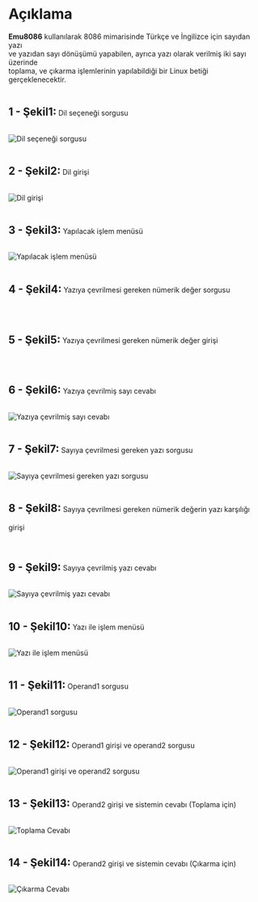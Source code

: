<h1> Açıklama </h1>
<p>
<strong>Emu8086</strong> kullanılarak 8086 mimarisinde Türkçe ve İngilizce için sayıdan yazı <br> ve yazıdan sayı dönüşümü yapabilen, ayrıca yazı olarak verilmiş iki sayı üzerinde<br> toplama, ve çıkarma işlemlerinin yapılabildiği bir  Linux betiği gerçeklenecektir. 
</p>
<p> <h2 style="display: inline-block;">1 - Şekil1:</h2> Dil seçeneği sorgusu </p>
<img src="images1/s1.png" alt="Dil seçeneği sorgusu" title="Dil seçeneği sorgusu">

<p> <h2 style="display: inline-block;">2 - Şekil2:</h2> Dil girişi </p>
<img src="images1/s2.png" alt="Dil girişi " title="Dil girişi ">


<p> <h2 style="display: inline-block;">3 - Şekil3:</h2> Yapılacak işlem menüsü </p>
<img src="images1/s3.png" alt="Yapılacak işlem menüsü" title="Yapılacak işlem menüsüu">


<p> <h2 style="display: inline-block;">4 - Şekil4:</h2> Yazıya çevrilmesi gereken nümerik değer sorgusu </p>
<img src="images1/s4.png" alt="" title="">


<p> <h2 style="display: inline-block;">5 - Şekil5:</h2>  Yazıya çevrilmesi gereken nümerik değer girişi </p>
<img src="images1/s5.png" alt="" title="">


<p> <h2 style="display: inline-block;">6 - Şekil6:</h2> Yazıya çevrilmiş sayı cevabı </p>
<img src="images1/s6.png" alt="Yazıya çevrilmiş sayı cevabı" title="Yazıya çevrilmiş sayı cevabı">


<p> <h2 style="display: inline-block;">7 - Şekil7:</h2> Sayıya çevrilmesi gereken yazı sorgusu </p>
<img src="images1/s7.png" alt="Sayıya çevrilmesi gereken yazı sorgusu" title="Sayıya çevrilmesi gereken yazı sorgusu">


<p> <h2 style="display: inline-block;">8 - Şekil8:</h2> Sayıya çevrilmesi gereken nümerik değerin yazı karşılığı girişi </p>
<img src="images1/s8.png" alt="" title="">


<p> <h2 style="display: inline-block;">9 - Şekil9:</h2> Sayıya çevrilmiş yazı cevabı </p>
<img src="images1/s9.png" alt="Sayıya çevrilmiş yazı cevabı" title="Sayıya çevrilmiş yazı cevabıSayıya çevrilmiş yazı cevabı">


<p> <h2 style="display: inline-block;">10 - Şekil10:</h2> Yazı ile işlem menüsü </p>
<img src="images1/s10.png" alt="Yazı ile işlem menüsü" title="Yazı ile işlem menüsü">


<p> <h2 style="display: inline-block;">11 - Şekil11:</h2> Operand1 sorgusu </p>
<img src="images1/s11.png" alt="Operand1 sorgusu" title="Operand1 sorgusu">


<p> <h2 style="display: inline-block;">12 - Şekil12:</h2> Operand1 girişi ve operand2 sorgusu </p>
<img src="images1/s12.png" alt="Operand1 girişi ve operand2 sorgusu" title="Operand1 girişi ve operand2 sorgusu">


<p> <h2 style="display: inline-block;">13 - Şekil13:</h2> Operand2 girişi ve sistemin cevabı (Toplama için) </p>
<img src="images1/s13.png" alt="Toplama Cevabı" title="Toplama Cevabı">

<p> <h2 style="display: inline-block;">14 - Şekil14:</h2> Operand2 girişi ve sistemin cevabı (Çıkarma için) </p>
<img src="images1/s14.png" alt="Çıkarma Cevabı" title="Çıkarma Cevabı">

